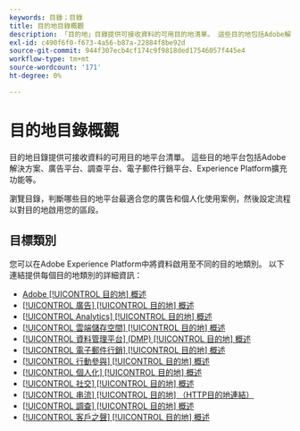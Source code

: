 ```yaml
---
keywords: 目錄；目錄
title: 目的地目錄概觀
description: 「目的地」目錄提供可接收資料的可用目的地清單。 這些目的地包括Adobe解決方案、廣告平台、調查平台、電子郵件行銷平台等。
exl-id: c490f6f0-f673-4a56-b87a-22884f8be92d
source-git-commit: 944f307ecb4cf174c9f9818ded17546057f445e4
workflow-type: tm+mt
source-wordcount: '171'
ht-degree: 0%

---
```


# 目的地目錄概觀

目的地目錄提供可接收資料的可用目的地平台清單。 這些目的地平台包括Adobe解決方案、廣告平台、調查平台、電子郵件行銷平台、Experience Platform擴充功能等。

瀏覽目錄，判斷哪些目的地平台最適合您的廣告和個人化使用案例，然後設定流程以對目的地啟用您的區段。

<div id="recs-overview-body-1"></div>
<div id="recs-overview-body-2"></div>
<div id="recs-overview-body-3"></div>
<div id="recs-overview-body-4"></div>
<div id="recs-overview-body-5"></div>
<div id="recs-overview-body-6"></div>

## 目標類別

您可以在Adobe Experience Platform中將資料啟用至不同的目的地類別。 以下連結提供每個目的地類別的詳細資訊：

- [Adobe [!UICONTROL 目的地] 概述](adobe/overview.md)
- [[!UICONTROL 廣告] [!UICONTROL 目的地] 概述](advertising/overview.md)
- [[!UICONTROL Analytics] [!UICONTROL 目的地] 概述](analytics/overview.md)
- [[!UICONTROL 雲端儲存空間] [!UICONTROL 目的地] 概述](cloud-storage/overview.md)
- [[!UICONTROL 資料管理平台] (DMP) [!UICONTROL 目的地] 概述](data-management/overview.md)
- [[!UICONTROL 電子郵件行銷] [!UICONTROL 目的地] 概述](email-marketing/overview.md)
- [[!UICONTROL 行動參與] [!UICONTROL 目的地] 概述](mobile-engagement/overview.md)
- [[!UICONTROL 個人化] [!UICONTROL 目的地] 概述](personalization/overview.md)
- [[!UICONTROL 社交] [!UICONTROL 目的地] 概述](social/overview.md)
- [[!UICONTROL 串流] [!UICONTROL 目的地] （HTTP目的地連結）](streaming/http-destination.md)
- [[!UICONTROL 調查] [!UICONTROL 目的地] 概述](survey/overview.md)
- [[!UICONTROL 客戶之聲] [!UICONTROL 目的地] 概述](voice/overview.md)
